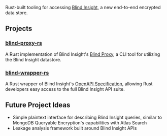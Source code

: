 
Rust-built tooling for accessing [Blind Insight](https://www.blindinsight.io/), a new end-to-end encrypted data store.

## Projects

### [blind-proxy-rs](https://github.com/judgegrubb/blind-insight-rs/tree/main/blind-proxy-rs)

A Rust implementation of Blind Insight's [Blind Proxy](https://docs.blindinsight.io/getting-started/using-the-blind-proxy/), a CLI tool for utilizing the Blind Insight datastore. 

### [blind-wrapper-rs](https://github.com/judgegrubb/blind-insight-rs/tree/main/blind-wrapper-rs)

A Rust wrapper of Blind Insight's [OpenAPI Specification](https://docs.blindinsight.io/api-reference/), 
allowing Rust developers easy access to the full Blind Insight API suite.

## Future Project Ideas

- Simple plaintext interface for describing Blind Insight queries, similar to MongoDB Queryable Encryption's capabilities with Atlas Search
- Leakage analysis framework built around Blind Insight APIs

